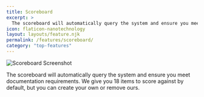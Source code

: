 ```yaml
---
title: Scoreboard
excerpt: >
  The scoreboard will automatically query the system and ensure you meet documentation requirements. We give you 18 items to score against by default, but you can create your own or remove ours.
icon: flaticon-nanotechnology
layout: layouts/feature.njk
permalink: /features/scoreboard/
category: "top-features"
---
```


![Scoreboard Screenshot](https://www.itportal.com/v4/images/scoreboard2.png)

The scoreboard will automatically query the system and ensure you meet documentation requirements. We give you 18 items to score against by default, but you can create your own or remove ours.